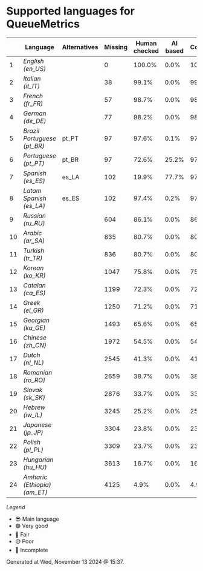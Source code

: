 # Supported languages for QueueMetrics

|  | Language | Alternatives | Missing | Human checked | AI based | Completion |   |
|--|----------|--------------|---------|---------------|----------|------------|---|
| 1 | *English (en_US)* |  | 0 | 100.0% | 0.0% | 100.0% | 😎 |
| 2 | *Italian (it_IT)* |  | 38 | 99.1% | 0.0% | 99.1% | 🟢 |
| 3 | *French (fr_FR)* |  | 57 | 98.7% | 0.0% | 98.7% | 🟢 |
| 4 | *German (de_DE)* |  | 77 | 98.2% | 0.0% | 98.2% | 🟢 |
| 5 | *Brazil Portuguese (pt_BR)* | pt_PT | 97 | 97.6% | 0.1% | 97.8% | 🟢 |
| 6 | *Portuguese (pt_PT)* | pt_BR | 97 | 72.6% | 25.2% | 97.8% | 🟢 |
| 7 | *Spanish (es_ES)* | es_LA | 102 | 19.9% | 77.7% | 97.6% | 🟢 |
| 8 | *Latam Spanish (es_LA)* | es_ES | 102 | 97.4% | 0.2% | 97.6% | 🟢 |
| 9 | *Russian (ru_RU)* |  | 604 | 86.1% | 0.0% | 86.1% | 🔵 |
| 10 | *Arabic (ar_SA)* |  | 835 | 80.7% | 0.0% | 80.7% | 🟡 |
| 11 | *Turkish (tr_TR)* |  | 836 | 80.7% | 0.0% | 80.7% | 🟡 |
| 12 | *Korean (ko_KR)* |  | 1047 | 75.8% | 0.0% | 75.9% | 🟡 |
| 13 | *Catalan (ca_ES)* |  | 1199 | 72.3% | 0.0% | 72.4% | 🟡 |
| 14 | *Greek (el_GR)* |  | 1250 | 71.2% | 0.0% | 71.2% | 🟡 |
| 15 | *Georgian (ka_GE)* |  | 1493 | 65.6% | 0.0% | 65.6% | 🔴 |
| 16 | *Chinese (zh_CN)* |  | 1972 | 54.5% | 0.0% | 54.5% | 🔴 |
| 17 | *Dutch (nl_NL)* |  | 2545 | 41.3% | 0.0% | 41.3% | 🔴 |
| 18 | *Romanian (ro_RO)* |  | 2659 | 38.7% | 0.0% | 38.7% | 🔴 |
| 19 | *Slovak (sk_SK)* |  | 2876 | 33.7% | 0.0% | 33.7% | 🔴 |
| 20 | *Hebrew (iw_IL)* |  | 3245 | 25.2% | 0.0% | 25.2% | 🔴 |
| 21 | *Japanese (jp_JP)* |  | 3304 | 23.8% | 0.0% | 23.8% | 🔴 |
| 22 | *Polish (pl_PL)* |  | 3309 | 23.7% | 0.0% | 23.7% | 🔴 |
| 23 | *Hungarian (hu_HU)* |  | 3613 | 16.7% | 0.0% | 16.7% | 🔴 |
| 24 | *Amharic (Ethiopia) (am_ET)* |  | 4125 | 4.9% | 0.0% | 4.9% | 🔴 |


*Legend*

- 😎 Main language
- 🟢 Very good
- 🔵 Fair
- 🟡 Poor
- 🔴 Incomplete


Generated at Wed, November 13 2024 @ 15:37.

